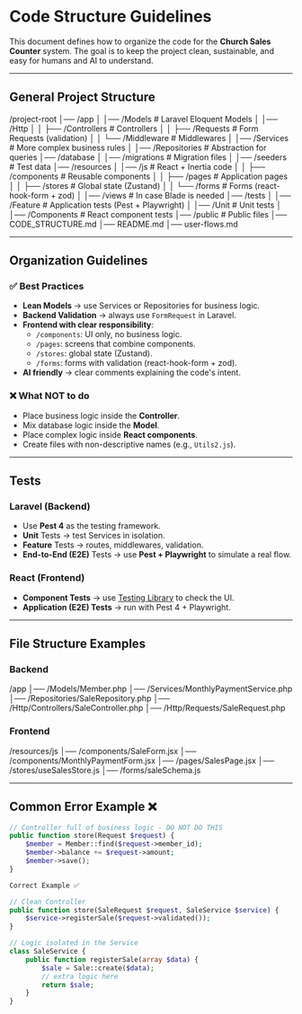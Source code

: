 # Code Structure Guidelines

This document defines how to organize the code for the **Church Sales Counter** system.
The goal is to keep the project clean, sustainable, and easy for humans and AI to understand.

---

## General Project Structure

/project-root
│── /app
│ │── /Models # Laravel Eloquent Models
│ │── /Http
│ │ ├── /Controllers # Controllers
│ │ ├── /Requests # Form Requests (validation)
│ │ └── /Middleware # Middlewares
│ │── /Services # More complex business rules
│ │── /Repositories # Abstraction for queries
│── /database
│ │── /migrations # Migration files
│ │── /seeders # Test data
│── /resources
│ │── /js # React + Inertia code
│ │ ├── /components # Reusable components
│ │ ├── /pages # Application pages
│ │ ├── /stores # Global state (Zustand)
│ │ └── /forms # Forms (react-hook-form + zod)
│ │── /views # In case Blade is needed
│── /tests
│ │── /Feature # Application tests (Pest + Playwright)
│ │── /Unit # Unit tests
│ │── /Components # React component tests
│── /public # Public files
│── CODE_STRUCTURE.md
│── README.md
│── user-flows.md

---

## Organization Guidelines

### ✅ Best Practices

- **Lean Models** → use Services or Repositories for business logic.
- **Backend Validation** → always use `FormRequest` in Laravel.
- **Frontend with clear responsibility**:
    - `/components`: UI only, no business logic.
    - `/pages`: screens that combine components.
    - `/stores`: global state (Zustand).
    - `/forms`: forms with validation (react-hook-form + zod).
- **AI friendly** → clear comments explaining the code's intent.

### ❌ What NOT to do

- Place business logic inside the **Controller**.
- Mix database logic inside the **Model**.
- Place complex logic inside **React components**.
- Create files with non-descriptive names (e.g., `Utils2.js`).

---

## Tests

### Laravel (Backend)

- Use **Pest 4** as the testing framework.
- **Unit** Tests → test Services in isolation.
- **Feature** Tests → routes, middlewares, validation.
- **End-to-End (E2E)** Tests → use **Pest + Playwright** to simulate a real flow.

### React (Frontend)

- **Component Tests** → use [Testing Library](https://testing-library.com/docs/react-testing-library/intro/) to check the UI.
- **Application (E2E) Tests** → run with Pest 4 + Playwright.

---

## File Structure Examples

### Backend

/app
│── /Models/Member.php
│── /Services/MonthlyPaymentService.php
│── /Repositories/SaleRepository.php
│── /Http/Controllers/SaleController.php
│── /Http/Requests/SaleRequest.php

### Frontend

/resources/js
│── /components/SaleForm.jsx
│── /components/MonthlyPaymentForm.jsx
│── /pages/SalesPage.jsx
│── /stores/useSalesStore.js
│── /forms/saleSchema.js

---

## Common Error Example ❌

```php
// Controller full of business logic - DO NOT DO THIS
public function store(Request $request) {
    $member = Member::find($request->member_id);
    $member->balance += $request->amount;
    $member->save();
}

Correct Example ✅

// Clean Controller
public function store(SaleRequest $request, SaleService $service) {
    $service->registerSale($request->validated());
}

// Logic isolated in the Service
class SaleService {
    public function registerSale(array $data) {
        $sale = Sale::create($data);
        // extra logic here
        return $sale;
    }
}
```

